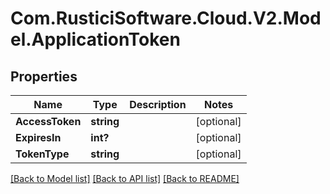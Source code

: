# Com.RusticiSoftware.Cloud.V2.Model.ApplicationToken
## Properties

Name | Type | Description | Notes
------------ | ------------- | ------------- | -------------
**AccessToken** | **string** |  | [optional] 
**ExpiresIn** | **int?** |  | [optional] 
**TokenType** | **string** |  | [optional] 

[[Back to Model list]](../README.md#documentation-for-models) [[Back to API list]](../README.md#documentation-for-api-endpoints) [[Back to README]](../README.md)

